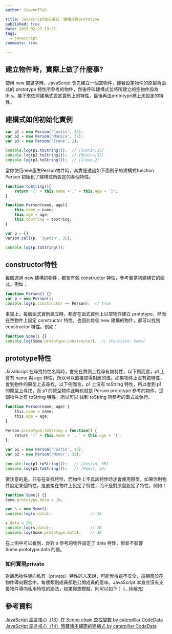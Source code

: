 ```yaml
---
author: StevenTTuD

title: Javascript核心筆記：建構式與prototype
published: true
date: 2015-02-27 13:25
tags:
  - javascript
comments: true

---
```

## 建立物件時，實際上做了什麼事?
使用 new 關鍵字時，JavaScript 會先建立一個空物件，接著設定物件的原型為函式的 prototype 特性所參考的物件，然後呼叫建構式並將所建立的空物件設為 this。接下來依照建構式設定實例上的特性，最後再由prototype補上未設定的特性。

## 建構式如何初始化實例
```js
var p1 = new Person('Justin', 35);
var p2 = new Person('Monica', 32);
var p3 = new Person('Irene', 2);

console.log(p1.toString());  // [Justin,35]
console.log(p2.toString());  // [Monica,32]
console.log(p3.toString());  // [Irene,2]
```
當你使用new產生Person物件時。其實是透過如下面例子的建構式function Person 初始化了建構式所設定的各個特性。

```js
function toString(){
	return '[' + this.name +',' + this.age + ']';
}

function Person(name, age){
	this.name = name;
	this.age = age;
	this.toString = toString;
}

var p = {}
Person.call(p, 'Justin', 35);

console.log(p.toString());
```

## constructor特性
每個透過 new 建構的物件，都會有個 constructor 特性，參考至當初建構它的函式。例如：
```js
function Person() {}
var p = new Person();
console.log(p.constructor == Person);  // true
```
事實上，每個函式實例建立時，都會在函式實例上以空物件建立 prototype，然而在空物件上設定 constructor 特性，也因此每個 new 建構的物件，都可以找到 constructor 特性。例如：
```js
function Some() {}
console.log(Some.prototype.constructor);  // [Function: Some]
```


## prototype特性
JavaScript 在尋找特性名稱時，會先在實例上找尋有無特性，以下例而言，p1 上會有 name 與 age 特性，所以可以直接取得對應的值。如果物件上沒有該特性，會到物件的原型上去尋找，以下例而言，p1 上沒有 toString 特性，所以會到 p1 的原型上尋找，而 p1 的原型物件此時也就是 Person.prototype 參考的物件，這個物件上有 toString 特性，所以可以 找到 toString 所參考的函式並執行。
```js
function Person(name, age) {
    this.name = name;
    this.age = age;
}
 
Person.prototype.toString = function() {
    return '[' + this.name + ', ' + this.age + ']';
};
 
var p1 = new Person('Justin', 35);
var p2 = new Person('Momor', 32);
 
console.log(p1.toString());   // [Justin, 35]
console.log(p2.toString());   // [Momor, 32]
```

要注意的是，只有在查找特性，而物件上不具該特性時才會使用原型，如果你對物件設定某個特性，是直接在物件上設定了特性，而不是對原型設定了特性。例如：
```js
function Some() {}
Some.prototype.data = 10;

var s = new Some();
console.log(s.data);                 // 10

s.data = 20;
console.log(s.data);                 // 20
console.log(Some.prototype.data);    // 10
```
在上例中可以看到，你對 s 參考的物件設定了 data 特性，但並不影響 Some.prototype.data 的值。

### 如何實現private
對熟悉物件導向私有（private）特性的人來說，可能覺得這不安全，這相當於在物件導向觀念中，每個類別成員都是公開成員的意味。JavaScript 本身並沒有支援物件導向私用特性的語法，如果你想模擬，則可以如下：
(...待補充)

## 參考資料
[JavaScript 語言核心（13）在 Scope chain 查找變數 by caterpillar CodeData](http://www.codedata.com.tw/javascript/essential-javascript-13-scope-chain/)
[JavaScript 語言核心（14）隱藏諸多細節的建構式 by caterpillar CodeData](http://www.codedata.com.tw/javascript/essential-javascript-14-constructor/)
